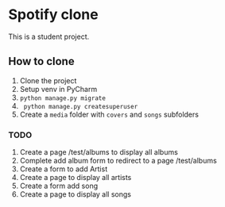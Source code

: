# Spotify clone

This is a student project.

## How to clone
1. Clone the project
2. Setup venv in PyCharm
3. ```python manage.py migrate```
4. ``` python manage.py createsuperuser```
5. Create a ```media``` folder with ```covers``` and ```songs``` subfolders

### TODO

1. Create a page /test/albums to display all albums
2. Complete add album form to redirect to a page /test/albums
3. Create a form to add Artist
4. Create a page to display all artists
5. Create a form add song
6. Create a page to display all songs